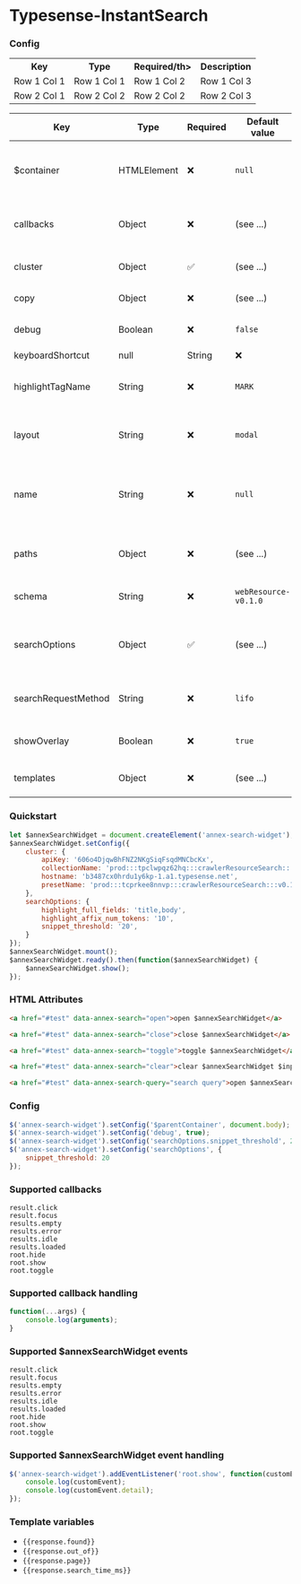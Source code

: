 # Typesense-InstantSearch


### Config
<table>
  <tr>
    <th>Key</th>
    <th>Type</th>
    <th>Required/th>
    <th>Description</th>
  </tr>
  <tr>
    <td>Row 1 Col 1</td>
    <td>Row 1 Col 1</td>
    <td>Row 1 Col 2</td>
    <td>Row 1 Col 3</td>
  </tr>
  <tr>
    <td>Row 2 Col 1</td>
    <td>Row 2 Col 2</td>
    <td>Row 2 Col 2</td>
    <td>Row 2 Col 3</td>
  </tr>
</table>


| Key                       | Type          | Required   | Default value        | Description                                                                                           |
| --------------------------| --------------| ---------- | -------------------- | ----------------------------------------------------------------------------------------------------- |
| $container                | HTMLElement   | ❌         | `null`                | The HTMLElement that the $annexSearchWidget element should be appended to.                            |
| callbacks                 | Object        | ❌         | (see ...)             | Map of callback functions that will be triggered upon certain events.                                 |
| cluster                   | Object        | ✅         | (see ...)             | Map of Typesense related cluster auth properties.                                                     |
| copy                      | Object        | ❌         | (see ...)             | Map of copy used in different `templates`.                                                            |
| debug                     | Boolean       | ❌         | `false`               | Whether debugging information should be logged to console.                                            |
| keyboardShortcut          | null|String   | ❌         | `⌘k`                  | The keyboard shortcut that should be used to toggle Annex (does not apply to `inline` instances).     |
| highlightTagName          | String        | ❌         | `MARK`                | The HTMLElement that should be rendered around query matches.                                         |
| layout                    | String        | ❌         | `modal`               | The layout for Annex. Can be: `inline`, `modal`, `panel-left` or `panel-right`.                       |
| name                      | String        | ❌         | `null`                | The name of the instance. Useful for differentiating between multiple $annexSearchWidget instances.   |
| paths                     | Object        | ❌         | (see ...)             | Map of `css` and `template` URLs that are loaded for an $annexSearchWidget.                           |
| schema                    | String        | ❌         | `webResource-v0.1.0`  | Name of the schema associated with the Typesense cluster.                                             |
| searchOptions             | Object        | ✅         | (see ...)             | Map of search options that are passed in a Typesense search query.                                    |
| searchRequestMethod       | String        | ❌         | `lifo`                | The type of search handling. Currently limited to just `lifo` (last in first out)                     |
| showOverlay               | Boolean       | ❌         | `true`                | Whether the overlay HTMLElement should be rendered.                                                   |
| templates                 | Object        | ❌         | (see ...)             | Map of templates that should be used in Annex rendering.                                              |


### Quickstart
``` javascript
let $annexSearchWidget = document.createElement('annex-search-widget');
$annexSearchWidget.setConfig({
    cluster: {
        apiKey: '606o4DjqwBhFNZ2NKgSiqFsqdMNCbcKx',
        collectionName: 'prod:::tpclwpqz62hq:::crawlerResourceSearch:::v0.1.0',
        hostname: 'b3487cx0hrdu1y6kp-1.a1.typesense.net',
        presetName: 'prod:::tcprkee8nnvp:::crawlerResourceSearch:::v0.1.0',
    },
    searchOptions: {
        highlight_full_fields: 'title,body',
        highlight_affix_num_tokens: '10',
        snippet_threshold: '20',
    }
});
$annexSearchWidget.mount();
$annexSearchWidget.ready().then(function($annexSearchWidget) {
    $annexSearchWidget.show();
});
```


### HTML Attributes
``` html
<a href="#test" data-annex-search="open">open $annexSearchWidget</a>
````
``` html
<a href="#test" data-annex-search="close">close $annexSearchWidget</a>
````
``` html
<a href="#test" data-annex-search="toggle">toggle $annexSearchWidget</a>
````
``` html
<a href="#test" data-annex-search="clear">clear $annexSearchWidget $input</a>
````
``` html
<a href="#test" data-annex-search-query="search query">open $annexSearchWidget, insert query and search</a>
````



### Config
``` javascript
$('annex-search-widget').setConfig('$parentContainer', document.body);
$('annex-search-widget').setConfig('debug', true);
$('annex-search-widget').setConfig('searchOptions.snippet_threshold', 20);
$('annex-search-widget').setConfig('searchOptions', {
    snippet_threshold: 20
});
```


### Supported callbacks
`result.click`  
`result.focus`  
`results.empty`  
`results.error`  
`results.idle`  
`results.loaded`  
`root.hide`  
`root.show`  
`root.toggle`


### Supported callback handling
``` javascript
function(...args) {
    console.log(arguments);
}
```


### Supported $annexSearchWidget events
`result.click`  
`result.focus`  
`results.empty`  
`results.error`  
`results.idle`  
`results.loaded`  
`root.hide`  
`root.show`  
`root.toggle`



### Supported $annexSearchWidget event handling
``` javascript
$('annex-search-widget').addEventListener('root.show', function(customEvent) {
    console.log(customEvent);
    console.log(customEvent.detail);
});
```


### Template variables
- `{{response.found}}`
- `{{response.out_of}}`
- `{{response.page}}`
- `{{response.search_time_ms}}`
